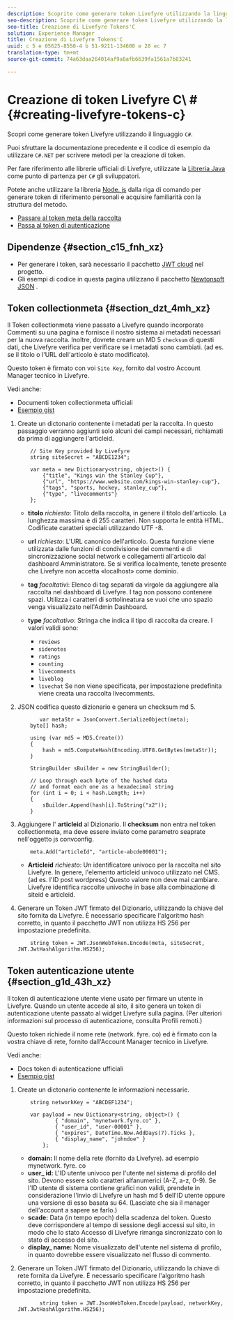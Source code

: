 ```yaml
---
description: Scoprite come generare token Livefyre utilizzando la lingua "C
seo-description: Scoprite come generare token Livefyre utilizzando la lingua "C
seo-title: Creazione di Livefyre Tokens'C
solution: Experience Manager
title: Creazione di Livefyre Tokens'C
uuid: c 5 e 05625-8550-4 b 51-9211-134600 e 20 ec 7
translation-type: tm+mt
source-git-commit: 74a63daa264014af9a8afb6639fa1561a7b83241

---
```



# Creazione di token Livefyre C\ # {#creating-livefyre-tokens-c}

Scopri come generare token Livefyre utilizzando il linguaggio ``C#``.

Puoi sfruttare la documentazione precedente e il codice di esempio da utilizzare `C#.NET` per scrivere metodi per la creazione di token.

Per fare riferimento alle librerie ufficiali di Livefyre, utilizzate la [Libreria Java](https://github.com/Livefyre/livefyre-java-utils) come punto di partenza per `C#` gli sviluppatori.

Potete anche utilizzare la libreria [Node. js](https://github.com/Livefyre/livefyre-nodejs-utils) dalla riga di comando per generare token di riferimento personali e acquisire familiarità con la struttura del metodo.

* [Passare al token meta della raccolta](https://gist.github.com/gibron/56cb9c7060bf4816c4c5#the-collectionMeta-token)
* [Passa al token di autenticazione](https://gist.github.com/gibron/56cb9c7060bf4816c4c5#the-auth-token)

## Dipendenze {#section_c15_fnh_xz}

* Per generare i token, sarà necessario il pacchetto [JWT cloud](https://www.nuget.org/packages/JWT) nel progetto.
* Gli esempi di codice in questa pagina utilizzano il pacchetto [Newtonsoft JSON](https://www.nuget.org/packages/newtonsoft.json/) .

## Token collectionmeta {#section_dzt_4mh_xz}

Il Token collectionmeta viene passato a Livefyre quando incorporate Commenti su una pagina e fornisce il nostro sistema ai metadati necessari per la nuova raccolta. Inoltre, dovrete creare un MD 5 `checksum` di questi dati, che Livefyre verifica per verificare se i metadati sono cambiati. (ad es. se il titolo o l'URL dell'articolo è stato modificato).

Questo token è firmato con voi `Site Key`, fornito dal vostro Account Manager tecnico in Livefyre.

Vedi anche:

* Documenti token collectionmeta ufficiali
* [Esempio gist](https://gist.github.com/pcolombo/dbbea020618c521a2bd5)

1. Create un dictonario contenente i metadati per la raccolta. In questo passaggio verranno aggiunti solo alcuni dei campi necessari, richiamati da prima di aggiungere l'articleid.

   ```
       // Site Key provided by Livefyre 
       string siteSecret = "ABCDE1234"; 
   
       var meta = new Dictionary<string, object>() { 
           {"title", "Kings win the Stanley Cup"}, 
           {"url", "https://www.website.com/kings-win-stanley-cup"}, 
           {"tags", "sports, hockey, stanley_cup"}, 
           {"type", "livecomments"} 
       };
   ```

   * **titolo** *richiesto*: Titolo della raccolta, in genere il titolo dell'articolo. La lunghezza massima è di 255 caratteri. Non supporta le entità HTML. Codificate caratteri speciali utilizzando UTF -8.
   * **url** *richiesto*: L'URL canonico dell'articolo. Questa funzione viene utilizzata dalle funzioni di condivisione dei commenti e di sincronizzazione social network e collegamenti all'articolo dal dashboard Amministratore. Se si verifica localmente, tenete presente che Livefyre non accetta «localhost» come dominio.
   * **tag** *facoltativi*: Elenco di tag separati da virgole da aggiungere alla raccolta nel dashboard di Livefyre. I tag non possono contenere spazi. Utilizza i caratteri di sottolineatura se vuoi che uno spazio venga visualizzato nell'Admin Dashboard.
   * **type** *facoltativo*: Stringa che indica il tipo di raccolta da creare. I valori validi sono:

      * `reviews`
      * `sidenotes`
      * `ratings`
      * `counting`
      * `livecomments`
      * `liveblog`
      * `livechat`
      Se non viene specificata, per impostazione predefinita viene creata una raccolta livecomments.


1. JSON codifica questo dizionario e genera un checksum md 5.

   ```
          var metaStr = JsonConvert.SerializeObject(meta); 
       byte[] hash; 
   
       using (var md5 = MD5.Create()) 
       { 
           hash = md5.ComputeHash(Encoding.UTF8.GetBytes(metaStr)); 
       } 
   
       StringBuilder sBuilder = new StringBuilder(); 
   
       // Loop through each byte of the hashed data  
       // and format each one as a hexadecimal string  
       for (int i = 0; i < hash.Length; i++) 
       { 
           sBuilder.Append(hash[i].ToString("x2")); 
       } 
   ```

1. Aggiungere l' **articleid** al Dizionario. Il **checksum** non entra nel token collectionmeta, ma deve essere inviato come parametro seaprate nell'oggetto js convconfig.

   ```
       meta.Add("articleId", "article-abcde00001"); 
   ```

   * **Articleid** *richiesto*: Un identificatore univoco per la raccolta nel sito Livefyre. In genere, l'elemento articleid univoco utilizzato nel CMS. (ad es. l'ID post wordpress) Questo valore non deve mai cambiare. Livefyre identifica raccolte univoche in base alla combinazione di siteid e articleid.

1. Generare un Token JWT firmato del Dizionario, utilizzando la chiave del sito fornita da Livefyre. È necessario specificare l'algoritmo hash corretto, in quanto il pacchetto JWT non utilizza HS 256 per impostazione predefinita.

   ```
       string token = JWT.JsonWebToken.Encode(meta, siteSecret, JWT.JwtHashAlgorithm.HS256);
   ```

## Token autenticazione utente {#section_g1d_43h_xz}

Il token di autenticazione utente viene usato per firmare un utente in Livefyre. Quando un utente accede al sito, il sito genera un token di autenticazione utente passato al widget Livefyre sulla pagina. (Per ulteriori informazioni sul processo di autenticazione, consulta Profili remoti.)

Questo token richiede il nome rete (network. fyre. co) ed è firmato con la vostra chiave di rete, fornito dall'Account Manager tecnico in Livefyre.

Vedi anche:

* Docs token di autenticazione ufficiali
* [Esempio gist](https://gist.github.com/pcolombo/7d7403172c28734c87e2)

1. Create un dictonario contenente le informazioni necessarie.

   ```
       string networkKey = "ABCDEF1234"; 
   
       var payload = new Dictionary<string, object>() {  
               { "domain", "mynetwork.fyre.co" }, 
               { "user_id", "user-00001" }, 
               { "expires", DateTime.Now.AddDays(7).Ticks }, 
               { "display_name", "johndoe" } 
           }; 
   ```

   * **domain:** Il nome della rete (fornito da Livefyre). ad esempio mynetwork. fyre. co
   * **user_ id:** L'ID utente univoco per l'utente nel sistema di profilo del sito. Devono essere solo caratteri alfanumerici (A-Z, a-z, 0-9). Se l'ID utente di sistema contiene grafici non validi, prendete in considerazione l'invio di Livefyre un hash md 5 dell'ID utente oppure una versione di esso basata su 64. (Lasciate che sia il manager dell'account a sapere se farlo.)
   * **scade:** Data (in tempo epoch) della scadenza del token. Questo deve corrispondere al tempo di sessione degli accessi sul sito, in modo che lo stato Accesso di Livefyre rimanga sincronizzato con lo stato di accesso del sito.
   * **display_ name:** Nome visualizzato dell'utente nel sistema di profilo, in quanto dovrebbe essere visualizzato nel flusso di commento.

1. Generare un Token JWT firmato del Dizionario, utilizzando la chiave di rete fornita da Livefyre. È necessario specificare l'algoritmo hash corretto, in quanto il pacchetto JWT non utilizza HS 256 per impostazione predefinita.

   ```
          string token = JWT.JsonWebToken.Encode(payload, networkKey, JWT.JwtHashAlgorithm.HS256);
   ```
